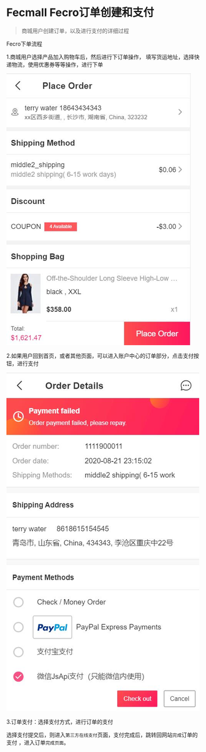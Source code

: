 Fecmall Fecro订单创建和支付
============

> 商城用户创建订单，以及进行支付的详细过程

Fecro下单流程

1.商城用户选择产品加入购物车后，然后进行下订单操作， 填写货运地址，选择快递物流，使用优惠券等等操作，进行下单

![](images/fecro-71.jpg)




2.如果用户回到首页，或者其他页面，可以进入账户中心的订单部分，点击支付按钮，进行支付

![](images/fecro-22.jpg)


3.订单支付：选择支付方式，进行订单的支付

选择支付提交后，则进入`第三方在线支付`页面，支付完成后，跳转回网站`完成`订单的支付 ，进入订单`完成页面`。















